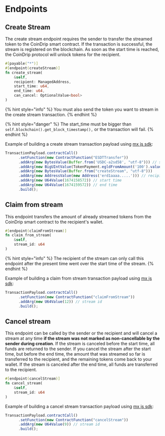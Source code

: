 # Endpoints

## Create Stream

The create stream endpoint requires the sender to transfer the streamed token to the CoinDrip smart contract. If the transaction is successful, the stream is registered on the blockchain. As soon as the start time is reached, the CoinDrip protocol will unlock tokens for the recipient.

```rust
#[payable("*")]
#[endpoint(createStream)]
fn create_stream(
    &self,
    recipient: ManagedAddress,
    start_time: u64,
    end_time: u64,
    can_cancel: OptionalValue<bool>
) 
```

{% hint style="info" %}
You must also send the token you want to stream in the create stream transaction.
{% endhint %}

{% hint style="danger" %}
The start\_time must be bigger than `self.blockchain().get_block_timestamp(),` or the transaction will fail.
{% endhint %}

Example of building a create stream transaction payload using [mx js sdk](https://github.com/multiversx/mx-sdk-js-core):

```typescript
TransactionPayload.contractCall()
      .setFunction(new ContractFunction("ESDTTransfer"))
      .addArg(new BytesValue(Buffer.from('USDC-a2sd58', "utf-8"))) // streamed token identifier
      .addArg(new BigUIntValue(TokenPayment.egldFromAmount('100').valueOf())) // streamed token amount
      .addArg(new BytesValue(Buffer.from("createStream", "utf-8")))
      .addArg(new AddressValue(new Address('erd1aaaa.....'))) // recipient address
      .addArg(new U64Value(1674158572)) // start time
      .addArg(new U64Value(1674159572)) // end time
      .build();
```

## Claim from stream

This endpoint transfers the amount of already streamed tokens from the CoinDrip smart contract to the recipient's wallet.&#x20;

```rust
#[endpoint(claimFromStream)]
fn claim_from_stream(
    &self,
    stream_id: u64
)
```

{% hint style="info" %}
The recipient of the stream can only call this endpoint after the present time went over the start time of the stream.
{% endhint %}

Example of building a claim from stream transaction payload using [mx js sdk](https://github.com/multiversx/mx-sdk-js-core):

```typescript
TransactionPayload.contractCall()
      .setFunction(new ContractFunction("claimFromStream"))
      .addArg(new U64Value(12)) // stream id
      .build();
```

## Cancel stream

This endpoint can be called by the sender or the recipient and will cancel a stream at any time **if the stream was not marked as non-cancellable by the sender during creation**. If the stream is canceled before the start time, all funds are returned to the sender. If you cancel the stream after the start time, but before the end time, the amount that was streamed so far is transferred to the recipient, and the remaining tokens come back to your wallet. If the stream is canceled after the end time, all funds are transferred to the recipient.

```rust
#[endpoint(cancelStream)]
fn cancel_stream(
    &self,
    stream_id: u64
)
```

Example of building a cancel stream transaction payload using [mx js sdk](https://github.com/multiversx/mx-sdk-js-core):

```typescript
TransactionPayload.contractCall()
      .setFunction(new ContractFunction("cancelStream"))
      .addArg(new U64Value(9)) // stream id
      .build();
```

